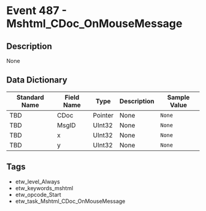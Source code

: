 # Event 487 - Mshtml_CDoc_OnMouseMessage

## Description
None

## Data Dictionary
|Standard Name|Field Name|Type|Description|Sample Value|
|---|---|---|---|---|
|TBD|CDoc|Pointer|None|`None`|
|TBD|MsgID|UInt32|None|`None`|
|TBD|x|UInt32|None|`None`|
|TBD|y|UInt32|None|`None`|

## Tags
* etw_level_Always
* etw_keywords_mshtml
* etw_opcode_Start
* etw_task_Mshtml_CDoc_OnMouseMessage